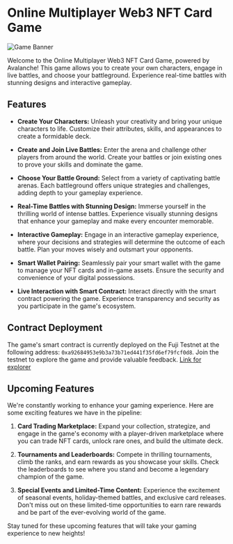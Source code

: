 # Online Multiplayer Web3 NFT Card Game

![Game Banner](https://i.ibb.co/4P2C08x/image.png)

Welcome to the Online Multiplayer Web3 NFT Card Game, powered by Avalanche! This game allows you to create your own characters, engage in live battles, and choose your battleground. Experience real-time battles with stunning designs and interactive gameplay.

## Features

- **Create Your Characters:** Unleash your creativity and bring your unique characters to life. Customize their attributes, skills, and appearances to create a formidable deck.

- **Create and Join Live Battles:** Enter the arena and challenge other players from around the world. Create your battles or join existing ones to prove your skills and dominate the game.

- **Choose Your Battle Ground:** Select from a variety of captivating battle arenas. Each battleground offers unique strategies and challenges, adding depth to your gameplay experience.

- **Real-Time Battles with Stunning Design:** Immerse yourself in the thrilling world of intense battles. Experience visually stunning designs that enhance your gameplay and make every encounter memorable.

- **Interactive Gameplay:** Engage in an interactive gameplay experience, where your decisions and strategies will determine the outcome of each battle. Plan your moves wisely and outsmart your opponents.

- **Smart Wallet Pairing:** Seamlessly pair your smart wallet with the game to manage your NFT cards and in-game assets. Ensure the security and convenience of your digital possessions.

- **Live Interaction with Smart Contract:** Interact directly with the smart contract powering the game. Experience transparency and security as you participate in the game's ecosystem.
## Contract Deployment

The game's smart contract is currently deployed on the Fuji Testnet at the following address: `0xa92684953e9b3a73b71ed441f35fd6ef79fcf0d8`. Join the testnet to explore the game and provide valuable feedback.
[Link for explorer](https://sepolia.scrollscan.dev/address/0xa92684953e9b3a73b71ed441f35fd6ef79fcf0d8)


## Upcoming Features

We're constantly working to enhance your gaming experience. Here are some exciting features we have in the pipeline:

1. **Card Trading Marketplace:** Expand your collection, strategize, and engage in the game's economy with a player-driven marketplace where you can trade NFT cards, unlock rare ones, and build the ultimate deck.

2. **Tournaments and Leaderboards:** Compete in thrilling tournaments, climb the ranks, and earn rewards as you showcase your skills. Check the leaderboards to see where you stand and become a legendary champion of the game.

3. **Special Events and Limited-Time Content:** Experience the excitement of seasonal events, holiday-themed battles, and exclusive card releases. Don't miss out on these limited-time opportunities to earn rare rewards and be part of the ever-evolving world of the game.

Stay tuned for these upcoming features that will take your gaming experience to new heights!
